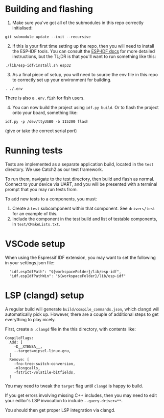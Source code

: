 <!--
Copyright 2023 jacqueline <me@jacqueline.id.au>

SPDX-License-Identifier: CC0-1.0
-->

# Building and flashing

1. Make sure you've got all of the submodules in this repo correctly initialised:

```
git submodule update --init --recursive
```

2. If this is your first time setting up the repo, then you will need to install
the ESP-IDF tools. You can consult the [ESP-IDF docs](https://docs.espressif.com/projects/esp-idf/en/latest/esp32/get-started/linux-macos-setup.html)
for more detailed instructions, but the TL;DR is that you'll want to run
something like this:

```
./lib/esp-idf/install.sh esp32
```

3. As a final piece of setup, you will need to source the env file in this repo
to correctly set up your environment for building.

```
. ./.env
```

There is also a `.env.fish` for fish users.

4. You can now build the project using `idf.py build`. Or to flash the project
onto your board, something like:

```
idf.py -p /dev/ttyUSB0 -b 115200 flash
```

(give or take the correct serial port)

# Running tests

Tests are implemented as a separate application build, located in the `test`
directory. We use Catch2 as our test framework.

To run them, navigate to the test directory, then build and flash as normal.
Connect to your device via UART, and you will be presented with a terminal
prompt that you may run tests from.

To add new tests to a components, you must:
 1. Create a `test` subcomponent within that component. See `drivers/test` for
    an example of this.
 2. Include the component in the test build and list of testable components, in
    `test/CMakeLists.txt`.


# VSCode setup

When using the Espressif IDF extension, you may want to set the following in your settings.json file:
```
  "idf.espIdfPath": "${workspaceFolder}/lib/esp-idf",
  "idf.espIdfPathWin": "${workspaceFolder}/lib/esp-idf"
```

# LSP (clangd) setup

A regular build will generate `build/compile_commands.json`, which clangd will
automatically pick up. However, there are a couple of additional steps to get
everything to play nicely.

First, create a `.clangd` file in the this directory, with contents like:

```
CompileFlags:
  Add: [
    -D__XTENSA__,
    --target=mipsel-linux-gnu,
  ]
  Remove: [
    -fno-tree-switch-conversion,
    -mlongcalls,
    -fstrict-volatile-bitfields,
  ]
```

You may need to tweak the `target` flag until `clangd` is happy to build.

If you get errors involving missing C++ includes, then you may need to edit
your editor's LSP invocation to include `--query-driver=**`.

You should then get proper LSP integration via clangd.
